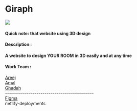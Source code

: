 <h1>Giraph</h1>
<img src='https://media.discordapp.net/attachments/1189462489675603991/1189469569920798802/1.png?ex=659e46dc&is=658bd1dc&hm=b064d5d6a7972408bab7b2816677c2a3353117960b7578e4555edbf0bc1d5ee2&=&format=webp&quality=lossless&width=769&height=577'>
<h4> Quick note:
that website using 3D design</h4>
<h4>Description : </h4>
<h4>A website to design YOUR ROOM in 3D easily and at any time</h4>
<h4>Work Team :</h4>
<a href="https://github.com/kira-1997">Areej </a>
<br>
<a href="https://github.com/AmalAlshehrig">Amal</a>
<br>
<a href= "https://github.com/ghadah2019">Ghadah</a>
<br>
---------------------------------------------
<br>
<a href='https://www.figma.com/file/QDnDUpuB8haiavVLq4swHP/Final-project?type=design&node-id=0%3A1&mode=design&t=BSHY77AM24IEJoAY-1'>Figma</a>
<br>
<a>netlify-deployments</a>
